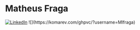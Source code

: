 # Matheus Fraga
<p>	
  <a href="https://www.linkedin.com/in/terrytangyuan"><img src="https://img.shields.io/badge/LinkedIn--_.svg?style=social&logo=linkedin" alt="LinkedIn"></a>
  ![](https://komarev.com/ghpvc/?username=Mlfraga)
</p>
